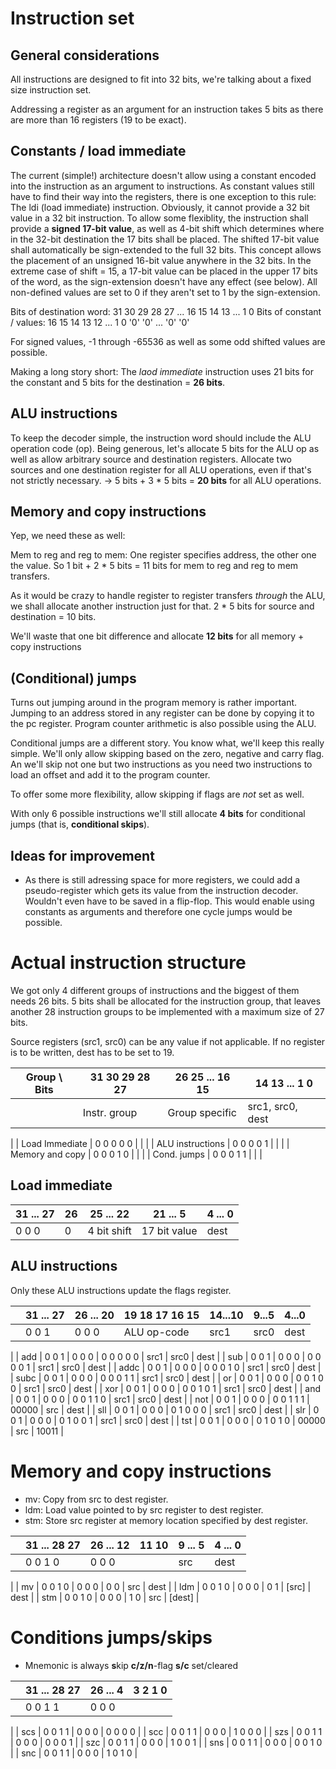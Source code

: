 # Instruction set

## General considerations

All instructions are designed to fit into 32 bits, we're talking about a
fixed size instruction set.

Addressing a register as an argument for an instruction takes 5 bits as
there are more than 16 registers (19 to be exact).

## Constants / load immediate

The current (simple!) architecture doesn't allow using a constant encoded
into the instruction as an argument to instructions. As constant values
still have to find their way into the registers, there is one exception
to this rule: The ldi (load immediate) instruction. Obviously, it cannot
provide a 32 bit value in a 32 bit instruction. To allow some flexiblity,
the instruction shall provide a **signed 17-bit value**, as well as 4-bit
shift which determines where in the 32-bit destination the 17 bits shall
be placed. The shifted 17-bit value shall automatically be sign-extended
to the full 32 bits. This concept allows the placement of an unsigned
16-bit value anywhere in the 32 bits. In the extreme case of shift = 15,
a 17-bit value can be placed in the upper 17 bits of the word, as the
sign-extension doesn't have any effect (see below). All non-defined
values are set to 0 if they aren't set to 1 by the sign-extension.

Bits of destination word:  31 30 29 28 27 ... 16 15  14  13 ...  1   0
Bits of constant / values: 16 15 14 13 12 ...  1  0 '0' '0' ... '0' '0'

For signed values, -1 through -65536 as well as some odd shifted values
are possible.

Making a long story short: The *laod immediate* instruction uses 21 bits
for the constant and 5 bits for the destination = **26 bits**.

## ALU instructions

To keep the decoder simple, the instruction word should include the ALU
operation code (op). Being generous, let's allocate 5 bits for the ALU op
as well as allow arbitrary source and destination registers. Allocate
two sources and one destination register for all ALU operations, even
if that's not strictly necessary. -> 5 bits + 3 * 5 bits = **20 bits**
for all ALU operations.

## Memory and copy instructions

Yep, we need these as well:

Mem to reg and reg to mem: One register specifies address, the other one
the value. So 1 bit + 2 * 5 bits = 11 bits for mem to reg and reg to mem
transfers.

As it would be crazy to handle register to register transfers *through*
the ALU, we shall allocate another instruction just for that.
2 * 5 bits for source and destination = 10 bits.

We'll waste that one bit difference and allocate **12 bits** for all
memory + copy instructions

## (Conditional) jumps

Turns out jumping around in the program memory is rather important. Jumping
to an address stored in any register can be done by copying it to the pc
register. Program counter arithmetic is also possible using the ALU.

Conditional jumps are a different story. You know what, we'll keep this
really simple. We'll only allow skipping based on the zero, negative and
carry flag. An we'll skip not one but two instructions as you need two
instructions to load an offset and add it to the program counter.

To offer some more flexibility, allow skipping if flags are *not* set
as well.

With only 6 possible instructions we'll still allocate **4 bits**
for conditional jumps (that is, **conditional skips**).

## Ideas for improvement

* As there is still adressing space for more registers, we could add a
  pseudo-register which gets its value from the instruction decoder.
  Wouldn't even have to be saved in a flip-flop. This would enable
  using constants as arguments and therefore one cycle jumps would be
  possible.

# Actual instruction structure

We got only 4 different groups of instructions and the biggest of them
needs 26 bits. 5 bits shall be allocated for the instruction group,
that leaves another 28 instruction groups to be implemented with a
maximum size of 27 bits.

Source registers (src1, src0) can be any value if not applicable. If no
register is to be written, dest has to be set to 19.

| Group \ Bits     | 31 30 29 28 27 | 26 25 ... 16 15 | 14 13  ...  1  0 |
|------------------|----------------|-----------------|------------------|
|                  | Instr. group   | Group specific  | src1, src0, dest |
|
| Load Immediate   |  0  0  0  0  0 |                 |                  |
| ALU instructions |  0  0  0  0  1 |                 |                  |
| Memory and copy  |  0  0  0  1  0 |                 |                  |
| Cond. jumps      |  0  0  0  1  1 |                 |                  |

## Load immediate

| 31 ... 27 | 26 | 25  ...  22 | 21   ...   5 | 4 ... 0 |
|-----------|----|-------------|--------------|---------|
|  0  0   0 |  0 | 4 bit shift | 17 bit value | dest    |

## ALU instructions

Only these ALU instructions update the flags register.

|      | 31 ... 27 | 26 ... 20 | 19 18 17 16 15 | 14...10| 9...5 | 4...0 |
|------|-----------|-----------|----------------|--------|-------|-------|
|      |  0  0   1 |  0  0   0 | ALU op-code    |  src1  |  src0 | dest  |
|
| add  |  0  0   1 |  0  0   0 |  0  0  0  0  0 |  src1  |  src0 | dest  |
| sub  |  0  0   1 |  0  0   0 |  0  0  0  0  1 |  src1  |  src0 | dest  |
| addc |  0  0   1 |  0  0   0 |  0  0  0  1  0 |  src1  |  src0 | dest  |
| subc |  0  0   1 |  0  0   0 |  0  0  0  1  1 |  src1  |  src0 | dest  |
| or   |  0  0   1 |  0  0   0 |  0  0  1  0  0 |  src1  |  src0 | dest  |
| xor  |  0  0   1 |  0  0   0 |  0  0  1  0  1 |  src1  |  src0 | dest  |
| and  |  0  0   1 |  0  0   0 |  0  0  1  1  0 |  src1  |  src0 | dest  |
| not  |  0  0   1 |  0  0   0 |  0  0  1  1  1 | 00000  |  src  | dest  |
| sll  |  0  0   1 |  0  0   0 |  0  1  0  0  0 |  src1  |  src0 | dest  |
| slr  |  0  0   1 |  0  0   0 |  0  1  0  0  1 |  src1  |  src0 | dest  |
| tst  |  0  0   1 |  0  0   0 |  0  1  0  1  0 | 00000  |  src  | 10011 |

# Memory and copy instructions

* mv: Copy from src to dest register.
* ldm: Load value pointed to by src register to dest register.
* stm: Store src register at memory location specified by dest register.

|     | 31 ... 28 27 | 26 ... 12 | 11 10 | 9 ... 5 | 4 ... 0| 
|-----|--------------|-----------|-------|---------|--------|
|     |  0  0   1  0 |  0  0   0 |       |   src   |  dest  |
|
| mv  |  0  0   1  0 |  0  0   0 |  0  0 |   src   |  dest  |
| ldm |  0  0   1  0 |  0  0   0 |  0  1 |  [src]  |  dest  |
| stm |  0  0   1  0 |  0  0   0 |  1  0 |   src   | [dest] |


# Conditions jumps/skips

* Mnemonic is always **s**kip **c/z/n**-flag **s/c** set/cleared

|     | 31 ... 28 27 | 26 ... 4 | 3 2 1 0 | 
|-----|--------------|----------|---------|
|     |  0  0   1  1 |  0  0  0 |         |
|
| scs |  0  0   1  1 |  0  0  0 | 0 0 0 0 |
| scc |  0  0   1  1 |  0  0  0 | 1 0 0 0 |
| szs |  0  0   1  1 |  0  0  0 | 0 0 0 1 |
| szc |  0  0   1  1 |  0  0  0 | 1 0 0 1 |
| sns |  0  0   1  1 |  0  0  0 | 0 0 1 0 |
| snc |  0  0   1  1 |  0  0  0 | 1 0 1 0 |

